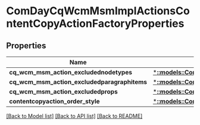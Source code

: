 # ComDayCqWcmMsmImplActionsContentCopyActionFactoryProperties

## Properties
Name | Type | Description | Notes
------------ | ------------- | ------------- | -------------
**cq_wcm_msm_action_excludednodetypes** | [***::models::ConfigNodePropertyArray**](configNodePropertyArray.md) |  | [optional] 
**cq_wcm_msm_action_excludedparagraphitems** | [***::models::ConfigNodePropertyArray**](configNodePropertyArray.md) |  | [optional] 
**cq_wcm_msm_action_excludedprops** | [***::models::ConfigNodePropertyArray**](configNodePropertyArray.md) |  | [optional] 
**contentcopyaction_order_style** | [***::models::ConfigNodePropertyDropDown**](configNodePropertyDropDown.md) |  | [optional] 

[[Back to Model list]](../README.md#documentation-for-models) [[Back to API list]](../README.md#documentation-for-api-endpoints) [[Back to README]](../README.md)


